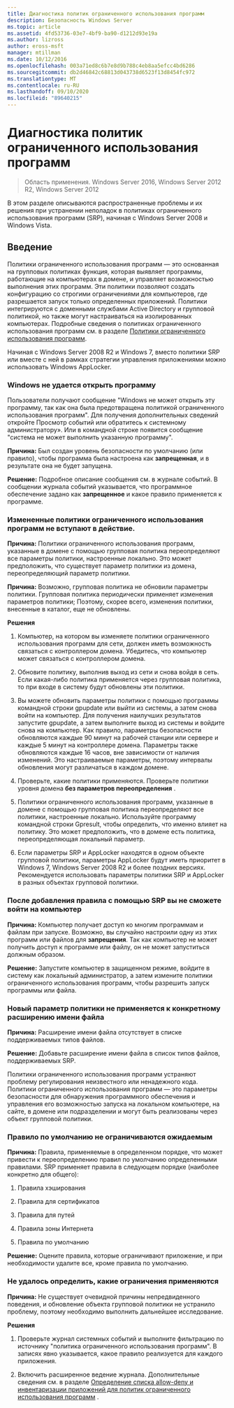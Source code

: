 ```yaml
---
title: Диагностика политик ограниченного использования программ
description: Безопасность Windows Server
ms.topic: article
ms.assetid: 4fd53736-03e7-4bf9-ba90-d1212d93e19a
ms.author: lizross
author: eross-msft
manager: mtillman
ms.date: 10/12/2016
ms.openlocfilehash: 003a71ed8c6b7e8d9b788c4eb8aa5efcc4bd6286
ms.sourcegitcommit: db2d46842c68813d043738d6523f13d8454fc972
ms.translationtype: MT
ms.contentlocale: ru-RU
ms.lasthandoff: 09/10/2020
ms.locfileid: "89640215"
---
```

# <a name="troubleshoot-software-restriction-policies"></a>Диагностика политик ограниченного использования программ

>Область применения. Windows Server 2016, Windows Server 2012 R2, Windows Server 2012

В этом разделе описываются распространенные проблемы и их решения при устранении неполадок в политиках ограниченного использования программ (SRP), начиная с Windows Server 2008 и Windows Vista.

## <a name="introduction"></a>Введение
Политики ограниченного использования программ — это основанная на групповых политиках функция, которая выявляет программы, работающие на компьютерах в домене, и управляет возможностью выполнения этих программ. Эти политики позволяют создать конфигурацию со строгими ограничениями для компьютеров, где разрешается запуск только определенных приложений. Политики интегрируются с доменными службами Active Directory и групповой политикой, но также могут настраиваться на изолированных компьютерах. Подробные сведения о политиках ограниченного использования программ см. в разделе [Политики ограниченного использования программ](software-restriction-policies.md).

Начиная с Windows Server 2008 R2 и Windows 7, вместо политики SRP или вместе с ней в рамках стратегии управления приложениями можно использовать Windows AppLocker.

### <a name="windows-cannot-open-a-program"></a>Windows не удается открыть программу
Пользователи получают сообщение "Windows не может открыть эту программу, так как она была предотвращена политикой ограниченного использования программ". Для получения дополнительных сведений откройте Просмотр событий или обратитесь к системному администратору». Или в командной строке появится сообщение "система не может выполнить указанную программу".

**Причина:** Был создан уровень безопасности по умолчанию (или правило), чтобы программа была настроена как **запрещенная**, и в результате она не будет запущена.

**Решение:** Подробное описание сообщения см. в журнале событий. В сообщении журнала событий указывается, что программное обеспечение задано как **запрещенное** и какое правило применяется к программе.

### <a name="modified-software-restriction-policies-are-not-taking-effect"></a>Измененные политики ограниченного использования программ не вступают в действие.
**Причина:** Политики ограниченного использования программ, указанные в домене с помощью групповая политика переопределяют все параметры политики, настроенные локально. Это может предположить, что существует параметр политики из домена, переопределяющий параметр политики.

**Причина:** Возможно, групповая политика не обновили параметры политики. Групповая политика периодически применяет изменения параметров политики; Поэтому, скорее всего, изменения политики, внесенные в каталог, еще не обновлены.

**Решения**

1.  Компьютер, на котором вы изменяете политики ограниченного использования программ для сети, должен иметь возможность связаться с контроллером домена. Убедитесь, что компьютер может связаться с контроллером домена.

2.  Обновите политику, выполнив выход из сети и снова войдя в сеть. Если какая-либо политика применяется через групповая политика, то при входе в систему будут обновлены эти политики.

3.  Вы можете обновить параметры политики с помощью программы командной строки gpupdate или выйти из системы, а затем снова войти на компьютер. Для получения наилучших результатов запустите gpupdate, а затем выполните выход из системы и войдите снова на компьютер. Как правило, параметры безопасности обновляются каждые 90 минут на рабочей станции или сервере и каждые 5 минут на контроллере домена. Параметры также обновляются каждые 16 часов, вне зависимости от наличия изменений. Это настраиваемые параметры, поэтому интервалы обновления могут различаться в каждом домене.

4.  Проверьте, какие политики применяются. Проверьте политики уровня домена **без параметров переопределения** .

5.  Политики ограниченного использования программ, указанные в домене с помощью групповая политика переопределяют все политики, настроенные локально. Используйте программу командной строки Gpresult, чтобы определить, что именно влияет на политику. Это может предположить, что в домене есть политика, переопределяющая локальный параметр.

6.  Если параметры SRP и AppLocker находятся в одном объекте групповой политики, параметры AppLocker будут иметь приоритет в Windows 7, Windows Server 2008 R2 и более поздних версиях. Рекомендуется использовать параметры политики SRP и AppLocker в разных объектах групповой политики.

### <a name="after-adding-a-rule-through-srp-you-cannot-log-on-to-your-computer"></a>После добавления правила с помощью SRP вы не сможете войти на компьютер
**Причина:** Компьютер получает доступ ко многим программам и файлам при запуске. Возможно, вы случайно настроили одну из этих программ или файлов для **запрещения**. Так как компьютер не может получить доступ к программе или файлу, он не может запуститься должным образом.

**Решение:** Запустите компьютер в защищенном режиме, войдите в систему как локальный администратор, а затем измените политики ограниченного использования программ, чтобы разрешить запуск программы или файла.

### <a name="a-new-policy-setting-is-not-applying-to-a-specific-file-name-extension"></a>Новый параметр политики не применяется к конкретному расширению имени файла
**Причина:** Расширение имени файла отсутствует в списке поддерживаемых типов файлов.

**Решение:** Добавьте расширение имени файла в список типов файлов, поддерживаемых SRP.

Политики ограниченного использования программ устраняют проблему регулирования неизвестного или ненадежного кода. Политики ограниченного использования программ — это параметры безопасности для обнаружения программного обеспечения и управления его возможностью запуска на локальном компьютере, на сайте, в домене или подразделении и могут быть реализованы через объект групповой политики.

### <a name="a-default-rule-is-not-restricting-as-expected"></a>Правило по умолчанию не ограничиваются ожидаемым
**Причина:** Правила, применяемые в определенном порядке, что может привести к переопределению правил по умолчанию определенными правилами. SRP применяет правила в следующем порядке (наиболее конкретно для общего):

1.  Правила хэширования

2.  Правила для сертификатов

3.  Правила для путей

4.  Правила зоны Интернета

5.  Правила по умолчанию

**Решение:** Оцените правила, которые ограничивают приложение, и при необходимости удалите все, кроме правила по умолчанию.

### <a name="unable-to-discover-which-restrictions-are-applied"></a>Не удалось определить, какие ограничения применяются
**Причина:** Не существует очевидной причины непредвиденного поведения, и обновление объекта групповой политики не устранило проблему, поэтому необходимо выполнить дальнейшее исследование.

**Решения**

1.  Проверьте журнал системных событий и выполните фильтрацию по источнику "политика ограниченного использования программ". В записях явно указывается, какое правило реализуется для каждого приложения.

2.  Включить расширенное ведение журнала. Дополнительные сведения см. в разделе [Определение списка allow-deny и инвентаризации приложений для политик ограниченного использования программ](software-restriction-policies.md) .


